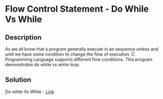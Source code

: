 # Flow Control Statement - Do While Vs While

## Description

As we all know that a program generally execute in an sequence unless and until we have some condition to change the flow of execution. 
C Programming Language supports different flow conditions. 
This program demonstrates do while vs while loop.

## Solution

Do while Vs While - [Link]()

